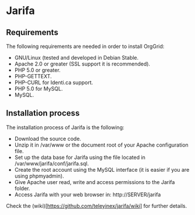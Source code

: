 Jarifa
======

Requirements 
------------

The following requirements are needed in order to install OrgGrid:

 * GNU/Linux (tested and developed in Debian Stable.
 * Apache 2.0 or greater (SSL support it is recommended).
 * PHP 5.0 or greater.
 * PHP-GETTEXT.
 * PHP-CURL for Identi.ca support.
 * PHP 5.0 for MySQL.
 * MySQL. 

Installation process
--------------------

The installation process of Jarifa is the following:

 * Download the source code.
 * Unzip it in /var/www or the document root of your Apache configuration file.
 * Set up the data base for Jarifa using the file located in /var/www/jarifa/conf/jarifa.sql.
 * Create the root account using the MySQL interface (it is easier if you are using phpmyadmin).
 * Give Apache user read, write and access permissions to the Jarifa folder.
 * Access Jarifa with your web browser in: http://SERVER/jarifa 

Check the (wiki)[https://github.com/teleyinex/jarifa/wiki] for further details.
